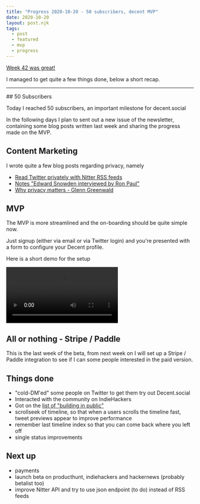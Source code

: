 ```yaml
---
title: "Progress 2020-10-20 - 50 subscribers, decent MVP"
date: 2020-10-20
layout: post.njk
tags:
  - post
  - featured
  - mvp
  - progress
---
```


[Week 42 was great!](/blog/2020-10-13-Planning-Week-42/)

I managed to get quite a few things done, below a short recap.

---

## 50 Subscribers

Today I reached 50 subscribers, an important milestone for decent.social

In the following days I plan to sent out a new issue of the newsletter, containing some blog posts written last week and sharing the progress made on the MVP.

## Content Marketing

I wrote quite a few blog posts regarding privacy, namely

- [Read Twitter privately with Nitter RSS feeds](/blog/2020-10-16-Read-Twitter-privately-with-Nitter-RSS-feeds/)
- [Notes "Edward Snowden interviewed by Ron Paul"](/blog/2020-10-18-Notes-Edward-Snowden-interviewed-by-Ron-Paul/)
- [Why privacy matters - Glenn Greenwald](/blog/2020-10-18-Notes-Glenn-Greenwald-Why-Privacy-matters/)

## MVP

The MVP is more streamlined and the on-boarding should be quite simple now.

Just signup (either via email or via Twitter login) and you're presented with a form to configure your Decent profile.

Here is a short demo for the setup

<video controls loop class='img-fluid mt-5'>
  <source src='/video/decent-mvp-week-42.mp4' type='video/mp4' />
  <source src='/video/decent-mvp-week-42.webm' type='video/webm' />
  <p>Your browser doesn't support HTML5 video. Here is
    a <a href='/video/decent-mvp-week-42.mp4'>link to the video</a> instead.
  </p>
</video>

## All or nothing - Stripe / Paddle

This is the last week of the beta, from next week on I will set up a Stripe / Paddle integration to see if I can some people interested in the paid version.

## Things done

- "cold-DM'ed" some people on Twitter to get them try out Decent.social
- Interacted with the community on IndieHackers
- Got on the [list of "building in public"](https://twitter.com/AntonioGaryJr/status/1318257042520330241)
- scrollseek of timeline, so that when a users scrolls the timeline fast, tweet previews appear to improve performance
- remember last timeline index so that you can come back where you left off
- single status improvements

## Next up

- payments
- launch beta on producthunt, indiehackers and hackernews (probably betalist too)
- improve Nitter API and try to use json endpoint (to do) instead of RSS feeds